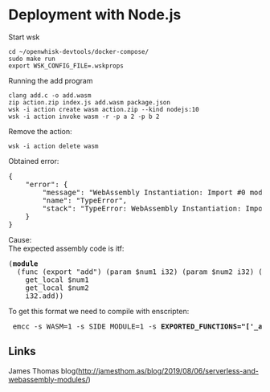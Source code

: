 # Deployment with Node.js

Start wsk
```
cd ~/openwhisk-devtools/docker-compose/
sudo make run
export WSK_CONFIG_FILE=.wskprops
```

Running the add program
```
clang add.c -o add.wasm
zip action.zip index.js add.wasm package.json
wsk -i action create wasm action.zip --kind nodejs:10
wsk -i action invoke wasm -r -p a 2 -p b 2
```
Remove the action:
```
wsk -i action delete wasm
```
Obtained error:
<pre>
{
    "error": {
        "message": "WebAssembly Instantiation: Import #0 module=\"wasi_unstable\" error: <b>module is not an object or function</b>",
        "name": "TypeError",
        "stack": "TypeError: WebAssembly Instantiation: Import #0 module=\"wasi_unstable\" error: module is not an object or function"
    }
}
</pre>
Cause:  
The expected assembly code is itf:
<pre>
(<b>module</b>
  (func (export "add") (param $num1 i32) (param $num2 i32) (result i32)
    get_local $num1
    get_local $num2
    i32.add))
</pre>
To get this format we need to compile with enscripten:
<pre> emcc -s WASM=1 -s SIDE_MODULE=1 -s <b>EXPORTED_FUNCTIONS="['_add']"</b> -O1 add.c -o add.wasm </pre>



## Links
James Thomas blog(http://jamesthom.as/blog/2019/08/06/serverless-and-webassembly-modules/)
